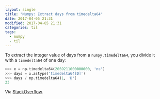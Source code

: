 ```yaml
---
layout: single
title: "Numpy: Extract days from timedelta64"
date: 2017-04-05 21:31
modified: 2017-04-05 21:31
categories: til
tags:
  - numpy
  - til
---
```


To extract the integer value of days from a `numpy.timedelta64`, you divide it with a
`timedelta64` of one day:

```python
>>> x = np.timedelta64(2069211000000000, 'ns')
>>> days = x.astype('timedelta64[D]')
>>> days / np.timedelta64(1, 'D')
23
```

Via [StackOverflow](https://stackoverflow.com/questions/18215317/extracting-days-from-a-numpy-timedelta64-value).
